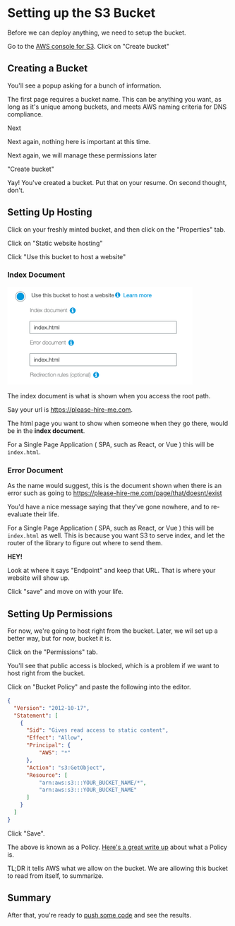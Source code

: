 # Setting up the S3 Bucket

Before we can deploy anything, we need to setup the bucket.

Go to the [AWS console for S3](https://s3.console.aws.amazon.com/s3/home?region=us-east-1#). Click on "Create bucket"

## Creating a Bucket

You'll see a popup asking for a bunch of information. 

The first page requires a bucket name. This can be anything you want, as long as it's unique among buckets, and meets AWS naming criteria for DNS compliance.

Next

Next again, nothing here is important at this time.

Next again, we will manage these permissions later

"Create bucket"

Yay! You've created a bucket. Put that on your resume. On second thought, don't.

## Setting Up Hosting

Click on your freshly minted bucket, and then click on the "Properties" tab.

Click on "Static website hosting"

Click "Use this bucket to host a website"

### Index Document

<img src="./screens/index-document.png"/>

The index document is what is shown when you access the root path. 

Say your url is https://please-hire-me.com. 

The html page you want to show when someone when they go there, would be in the **index document**.

For a Single Page Application ( SPA, such as React, or Vue ) this will be `index.html`.

### Error Document

As the name would suggest, this is the document shown when there is an error such as going to https://please-hire-me.com/page/that/doesnt/exist

You'd have a nice message saying that they've gone nowhere, and to re-evaluate their life.

For a Single Page Application ( SPA, such as React, or Vue ) this will be `index.html` as well. This is because you want S3 to serve index, and let the router of the library to figure out where to send them.

**HEY!**

Look at where it says "Endpoint" and keep that URL. That is where your website will show up.

Click "save" and move on with your life.

## Setting Up Permissions

For now, we're going to host right from the bucket. Later, we wil set up a better way, but for now, bucket it is.

Click on the "Permissions" tab.

You'll see that public access is blocked, which is a problem if we want to host right from the bucket.

Click on "Bucket Policy" and paste the following into the editor.

```json
{
  "Version": "2012-10-17",
  "Statement": [
    {
      "Sid": "Gives read access to static content",
      "Effect": "Allow",
      "Principal": {
          "AWS": "*"
      },
      "Action": "s3:GetObject",
      "Resource": [
          "arn:aws:s3:::YOUR_BUCKET_NAME/*",
          "arn:aws:s3:::YOUR_BUCKET_NAME"
      ]
    }
  ]
}
```

Click "Save".

The above is known as a Policy. [Here's a great write up](https://start.jcolemorrison.com/aws-iam-policies-in-a-nutshell/) about what a Policy is.

TL;DR it tells AWS what we allow on the bucket. We are allowing this bucket to read from itself, to summarize.

## Summary

After that, you're ready to [push some code](./uploading-to-s3.md) and see the results.
